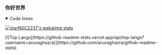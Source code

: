 ### 你好世界
<details open>
<summary>Code times</summary>

[![starNGC2237's wakatime stats](https://github-readme-stats.vercel.app/api/wakatime?username=zhilutianji&layout=compact)](https://github.com/starNGC2237)

</details>
[![Top Langs](https://github-readme-stats.vercel.app/api/top-langs?username=anuraghazra)](https://github.com/anuraghazra/github-readme-stats)
